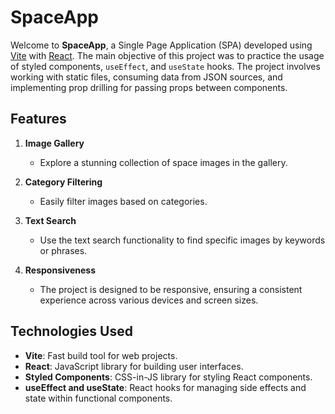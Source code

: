 # SpaceApp

Welcome to **SpaceApp**, a Single Page Application (SPA) developed using [Vite](https://vitejs.dev/) with [React](https://reactjs.org/). The main objective of this project was to practice the usage of styled components, `useEffect`, and `useState` hooks. The project involves working with static files, consuming data from JSON sources, and implementing prop drilling for passing props between components.

## Features

1. **Image Gallery**
   - Explore a stunning collection of space images in the gallery.

2. **Category Filtering**
   - Easily filter images based on categories.

3. **Text Search**
   - Use the text search functionality to find specific images by keywords or phrases.

4. **Responsiveness**
   - The project is designed to be responsive, ensuring a consistent experience across various devices and screen sizes.

## Technologies Used

- **Vite**: Fast build tool for web projects.
- **React**: JavaScript library for building user interfaces.
- **Styled Components**: CSS-in-JS library for styling React components.
- **useEffect and useState**: React hooks for managing side effects and state within functional components.
